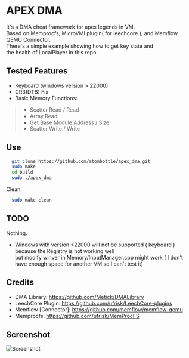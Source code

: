 
# APEX DMA
It's a DMA cheat framework for apex legends in VM.\
Based on Memprocfs, MicroVMI plugin( for leechcore ), and Memflow QEMU Connector.\
There's a simple example showing how to get key state and\
the health of LocalPlayer in this repo.

## Tested Features

- Keyboard (windows version > 22000)
- CR3(DTB) Fix
- Basic Memory Functions:
> - Scatter Read / Read
> - Array Read
> - Get Base Module Address / Size
> - Scatter Write / Write


## Use

```bash
  git clone https://github.com/atombottle/apex_dma.git
  sudo make
  cd build
  sudo ./apex_dma
```

Clean:
```bash
  sudo make clean
```

## TODO
Nothing.

- Windows with version <22000 will not be supported ( keyboard )\
  because the Registry is not working well\
  but modify winver in Memory/InputManager.cpp might work
  ( I don't have enough space for another VM so I can't test it)

## Credits

- DMA Library: https://github.com/Metick/DMALibrary
- LeechCore Plugin: https://github.com/ufrisk/LeechCore-plugins
- Memflow [Connector]: https://github.com/memflow/memflow-qemu 
- Memprocfs: https://github.com/ufrisk/MemProcFS


## Screenshot

![Screenshot](https://github.com/atombottle/apex_dma/blob/main/screenshots/pic.jpg)
